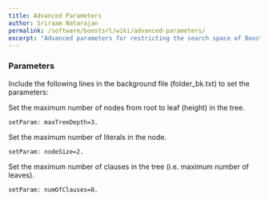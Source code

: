 ```yaml
---
title: Advanced Parameters
author: Sriraam Natarajan
permalink: /software/boostsrl/wiki/advanced-parameters/
excerpt: "Advanced parameters for restricting the search space of BoostSRL."
---
```


### Parameters

Include the following lines in the background file (folder_bk.txt) to set the parameters:

Set the maximum number of nodes from root to leaf (height) in the tree.

    setParam: maxTreeDepth=3.

Set the maximum number of literals in the node.

    setParam: nodeSize=2.

Set the maximum number of clauses in the tree (i.e. maximum number of leaves).

	setParam: numOfClauses=8.
